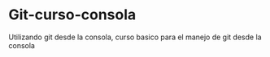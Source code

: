 # Git-curso-consola
Utilizando git desde la consola, curso basico para el manejo de git desde la consola
